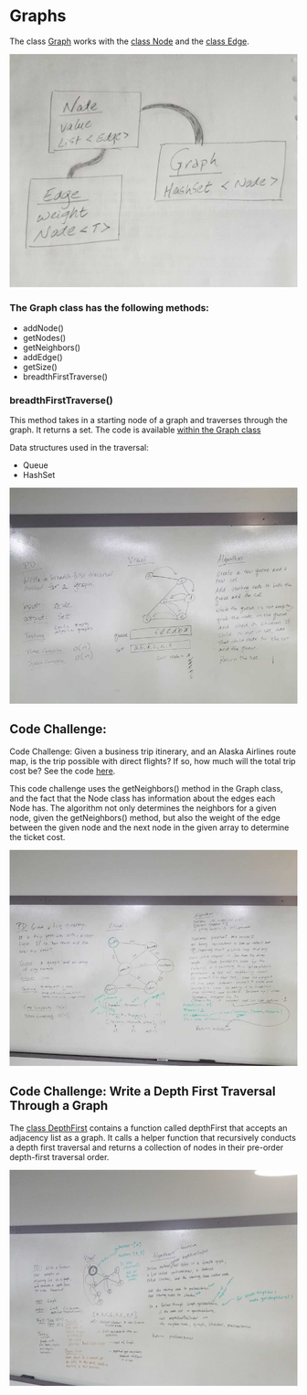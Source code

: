 # Graphs
The class [Graph](https://github.com/SharinaS/data-structures-and-algorithms/tree/master/code401Challenges/src/main/java/code401Challenges/graph) works with the [class Node](https://github.com/SharinaS/data-structures-and-algorithms/blob/master/code401Challenges/src/main/java/code401Challenges/graph/Node.java) and the [class Edge](https://github.com/SharinaS/data-structures-and-algorithms/blob/master/code401Challenges/src/main/java/code401Challenges/graph/Edge.java). 

![image of paper](/code401Challenges/assets/graph-class-connections.jpg)

### The Graph class has the following methods:

* addNode()
* getNodes()
* getNeighbors()
* addEdge()
* getSize()
* breadthFirstTraverse()

### breadthFirstTraverse()
This method takes in a starting node of a graph and traverses through the graph. It returns a set. The code is available [within the Graph class]((https://github.com/SharinaS/data-structures-and-algorithms/tree/master/code401Challenges/src/main/java/code401Challenges/graph))

Data structures used in the traversal:
* Queue
* HashSet

![image of whiteboard](/code401Challenges/assets/graph-breadth-first.jpg)

## Code Challenge: 
Code Challenge: Given a business trip itinerary, and an Alaska Airlines route map, is the trip possible with direct flights? If so, how much will the total trip cost be? See the code [here](https://github.com/SharinaS/data-structures-and-algorithms/tree/master/code401Challenges/src/main/java/code401Challenges/graph).

This code challenge uses the getNeighbors() method in the Graph class, and the fact that the Node class has information about the edges each Node has. The algorithm not only determines the neighbors for a given node, given the getNeighbors() method, but also the weight of the edge between the given node and the next node in the given array to determine the ticket cost. 

![image of whiteboard](/code401Challenges/assets/trip-itinerary.jpg)

## Code Challenge: Write a Depth First Traversal Through a Graph
The [class DepthFirst](https://github.com/SharinaS/data-structures-and-algorithms/blob/master/code401Challenges/src/main/java/code401Challenges/graph/DepthFirst.java) contains a function called depthFirst that accepts an adjacency list as a graph. It calls a helper function that recursively conducts a depth first traversal and returns a collection of nodes in their pre-order depth-first traversal order.

![image of whiteboard](/code401Challenges/assets/depth-first-pre-order.jpg)
